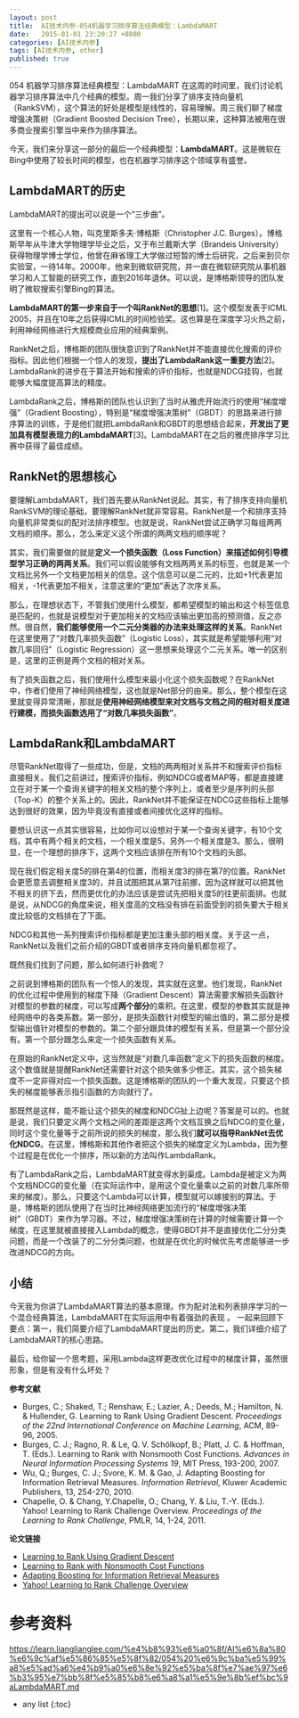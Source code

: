 ```yaml
---
layout: post
title:  AI技术内参-054机器学习排序算法经典模型：LambdaMART
date:   2015-01-01 23:20:27 +0800
categories: [AI技术内参]
tags: [AI技术内参, other]
published: true
---
```




054 机器学习排序算法经典模型：LambdaMART
在这周的时间里，我们讨论机器学习排序算法中几个经典的模型。周一我们分享了排序支持向量机（RankSVM），这个算法的好处是模型是线性的，容易理解。周三我们聊了梯度增强决策树（Gradient Boosted Decision Tree），长期以来，这种算法被用在很多商业搜索引擎当中来作为排序算法。

今天，我们来分享这一部分的最后一个经典模型：**LambdaMART**。这是微软在Bing中使用了较长时间的模型，也在机器学习排序这个领域享有盛誉。

## LambdaMART的历史

LambdaMART的提出可以说是一个“三步曲”。

这里有一个核心人物，叫克里斯多夫⋅博格斯（Christopher J.C. Burges）。博格斯早年从牛津大学物理学毕业之后，又于布兰戴斯大学（Brandeis University）获得物理学博士学位，他曾在麻省理工大学做过短暂的博士后研究，之后来到贝尔实验室，一待14年。2000年，他来到微软研究院，并一直在微软研究院从事机器学习和人工智能的研究工作，直到2016年退休。可以说，是博格斯领导的团队发明了微软搜索引擎Bing的算法。

**LambdaMART的第一步来自于一个叫RankNet的思想**[1]。这个模型发表于ICML 2005，并且在10年之后获得ICML的时间检验奖。这也算是在深度学习火热之前，利用神经网络进行大规模商业应用的经典案例。

RankNet之后，博格斯的团队很快意识到了RankNet并不能直接优化搜索的评价指标。因此他们根据一个惊人的发现，**提出了LambdaRank这一重要方法**[2]。LambdaRank的进步在于算法开始和搜索的评价指标，也就是NDCG挂钩，也就能够大幅度提高算法的精度。

LambdaRank之后，博格斯的团队也认识到了当时从雅虎开始流行的使用“梯度增强”（Gradient Boosting），特别是“梯度增强决策树”（GBDT）的思路来进行排序算法的训练，于是他们就把LambdaRank和GBDT的思想结合起来，**开发出了更加具有模型表现力的LambdaMART**[3]。LambdaMART在之后的雅虎排序学习比赛中获得了最佳成绩。

## RankNet的思想核心

要理解LambdaMART，我们首先要从RankNet说起。其实，有了排序支持向量机RankSVM的理论基础，要理解RankNet就非常容易。RankNet是一个和排序支持向量机非常类似的配对法排序模型。也就是说，RankNet尝试正确学习每组两两文档的顺序。那么，怎么来定义这个所谓的两两文档的顺序呢？

其实，我们需要做的就是**定义一个损失函数（Loss Function）来描述如何引导模型学习正确的两两关系**。我们可以假设能够有文档两两关系的标签，也就是某一个文档比另外一个文档更加相关的信息。这个信息可以是二元的，比如+1代表更加相关，-1代表更加不相关，注意这里的“更加”表达了次序关系。

那么，在理想状态下，不管我们使用什么模型，都希望模型的输出和这个标签信息是匹配的，也就是说模型对于更加相关的文档应该输出更加高的预测值，反之亦然。很自然，**我们能够使用一个二元分类器的办法来处理这样的关系**。RankNet在这里使用了“对数几率损失函数”（Logistic Loss），其实就是希望能够利用“对数几率回归”（Logistic Regression）这一思想来处理这个二元关系。唯一的区别是，这里的正例是两个文档的相对关系。

有了损失函数之后，我们使用什么模型来最小化这个损失函数呢？在RankNet中，作者们使用了神经网络模型，这也就是Net部分的由来。那么，整个模型在这里就变得异常清晰，那就是**使用神经网络模型来对文档与文档之间的相对相关度进行建模，而损失函数选用了“对数几率损失函数”**。

## LambdaRank和LambdaMART

尽管RankNet取得了一些成功，但是，文档的两两相对关系并不和搜索评价指标直接相关。我们之前讲过，搜索评价指标，例如NDCG或者MAP等，都是直接建立在对于某一个查询关键字的相关文档的整个序列上，或者至少是序列的头部（Top-K）的整个关系上的。因此，RankNet并不能保证在NDCG这些指标上能够达到很好的效果，因为毕竟没有直接或者间接优化这样的指标。

要想认识这一点其实很容易，比如你可以设想对于某一个查询关键字，有10个文档，其中有两个相关的文档，一个相关度是5，另外一个相关度是3。那么，很明显，在一个理想的排序下，这两个文档应该排在所有10个文档的头部。

现在我们假定相关度5的排在第4的位置，而相关度3的排在第7的位置。RankNet会更愿意去调整相关度3的，并且试图把其从第7往前挪，因为这样就可以把其他不相关的挤下去，然而更优化的办法应该是尝试先把相关度5的往更前面排。也就是说，从NDCG的角度来说，相关度高的文档没有排在前面受到的损失要大于相关度比较低的文档排在了下面。

NDCG和其他一系列搜索评价指标都是更加注重头部的相关度。关于这一点，RankNet以及我们之前介绍的GBDT或者排序支持向量机都忽视了。

既然我们找到了问题，那么如何进行补救呢？

之前说到博格斯的团队有一个惊人的发现，其实就在这里。他们发现，RankNet的优化过程中使用到的梯度下降（Gradient Descent）算法需要求解损失函数针对模型的参数的梯度，可以写成**两个部分**的乘积。在这里，模型的参数其实就是神经网络中的各类系数。第一部分，是损失函数针对模型的输出值的，第二部分是模型输出值针对模型的参数的。第二个部分跟具体的模型有关系，但是第一个部分没有。第一个部分跟怎么来定一个损失函数有关系。

在原始的RankNet定义中，这当然就是“对数几率函数”定义下的损失函数的梯度。这个数值就是提醒RankNet还需要针对这个损失做多少修正。其实，这个损失梯度不一定非得对应一个损失函数。这是博格斯的团队的一个重大发现，只要这个损失的梯度能够表示指引函数的方向就行了。

那既然是这样，能不能让这个损失的梯度和NDCG扯上边呢？答案是可以的。也就是说，我们只要定义两个文档之间的差距是这两个文档互换之后NDCG的变化量，同时这个变化量等于之前所说的损失的梯度，那么我们**就可以指导RankNet去优化NDCG**。在这里，博格斯和其他作者把这个损失的梯度定义为Lambda，因为整个过程是在优化一个排序，所以新的方法叫作LambdaRank。

有了LambdaRank之后，LambdaMART就变得水到渠成。Lambda是被定义为两个文档NDCG的变化量（在实际运作中，是用这个变化量乘以之前的对数几率所带来的梯度）。那么，只要这个Lambda可以计算，模型就可以嫁接别的算法。于是，博格斯的团队使用了在当时比神经网络更加流行的“梯度增强决策树”（GBDT）来作为学习器。不过，梯度增强决策树在计算的时候需要计算一个梯度，在这里就被直接接入Lambda的概念，使得GBDT并不是直接优化二分分类问题，而是一个改装了的二分分类问题，也就是在优化的时候优先考虑能够进一步改进NDCG的方向。

## 小结

今天我为你讲了LambdaMART算法的基本原理。作为配对法和列表排序学习的一个混合经典算法，LambdaMART在实际运用中有着强劲的表现 。 一起来回顾下要点：第一，我们简要介绍了LambdaMART提出的历史。第二，我们详细介绍了LambdaMART的核心思路。

最后，给你留一个思考题，采用Lambda这样更改优化过程中的梯度计算，虽然很形象，但是有没有什么坏处？

**参考文献**

* Burges, C.; Shaked, T.; Renshaw, E.; Lazier, A.; Deeds, M.; Hamilton, N. & Hullender, G. Learning to Rank Using Gradient Descent. *Proceedings of the 22nd International Conference on Machine Learning*, ACM, 89-96, 2005.
* Burges, C. J.; Ragno, R. & Le, Q. V. Schölkopf, B.; Platt, J. C. & Hoffman, T. (Eds.). Learning to Rank with Nonsmooth Cost Functions. *Advances in Neural Information Processing Systems 19*, MIT Press, 193-200, 2007.
* Wu, Q.; Burges, C. J.; Svore, K. M. & Gao, J. Adapting Boosting for Information Retrieval Measures. *Information Retrieval*, Kluwer Academic Publishers, 13, 254-270, 2010.
* Chapelle, O. & Chang, Y.Chapelle, O.; Chang, Y. & Liu, T.-Y. (Eds.). Yahoo! Learning to Rank Challenge Overview. *Proceedings of the Learning to Rank Challenge*, PMLR, 14, 1-24, 2011.

**论文链接**

* [Learning to Rank Using Gradient Descent](https://icml.cc/2015/wp-content/uploads/2015/06/icml_ranking.pdf)
* [Learning to Rank with Nonsmooth Cost Functions](http://citeseerx.ist.psu.edu/viewdoc/download?doi=10.1.1.62.1530&rep=rep1&type=pdf)
* [Adapting Boosting for Information Retrieval Measures](http://citeseerx.ist.psu.edu/viewdoc/download?doi=10.1.1.157.5117&rep=rep1&type=pdf)
* [Yahoo! Learning to Rank Challenge Overview](http://proceedings.mlr.press/v14/chapelle11a/chapelle11a.pdf)




# 参考资料

https://learn.lianglianglee.com/%e4%b8%93%e6%a0%8f/AI%e6%8a%80%e6%9c%af%e5%86%85%e5%8f%82/054%20%e6%9c%ba%e5%99%a8%e5%ad%a6%e4%b9%a0%e6%8e%92%e5%ba%8f%e7%ae%97%e6%b3%95%e7%bb%8f%e5%85%b8%e6%a8%a1%e5%9e%8b%ef%bc%9aLambdaMART.md

* any list
{:toc}
